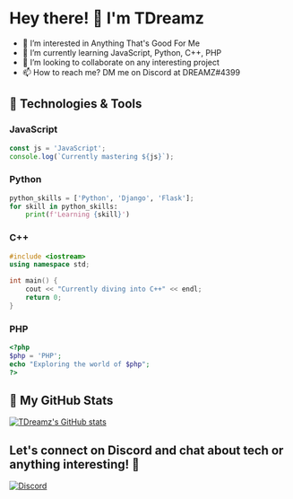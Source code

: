 # Hey there! 👋 I'm TDreamz

- 👀 I’m interested in Anything That's Good For Me
- 🌱 I’m currently learning JavaScript, Python, C++, PHP
- 💞️ I’m looking to collaborate on any interesting project
- 📫 How to reach me? DM me on Discord at DREAMZ#4399

## 🔧 Technologies & Tools
### JavaScript

```javascript
const js = 'JavaScript';
console.log(`Currently mastering ${js}`);
```
### Python

```python 
python_skills = ['Python', 'Django', 'Flask'];
for skill in python_skills:
    print(f'Learning {skill}')
```
### C++

```cpp
#include <iostream>
using namespace std;

int main() {
    cout << "Currently diving into C++" << endl;
    return 0;
}
```
### PHP

```php
<?php
$php = 'PHP';
echo "Exploring the world of $php";
?>
```

## 🚀 My GitHub Stats

[![TDreamz's GitHub stats](https://github-readme-stats.vercel.app/api?username=TDreamz&show_icons=true&theme=radical)](https://github.com/TDreamz)

## Let's connect on Discord and chat about tech or anything interesting! 💬

[![Discord](https://img.shields.io/badge/Discord-DREAMZ%234399-7289DA?style=flat-square&logo=discord&logoColor=white)](https://discordapp.com/users/DREAMZ#4399)

